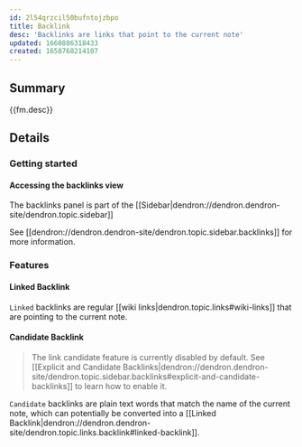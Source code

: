 ```yaml
---
id: 2l54qrzcil50bufntojzbpo
title: Backlink
desc: 'Backlinks are links that point to the current note'
updated: 1660886318433
created: 1658768214107
---
```


## Summary

{{fm.desc}}

## Details

### Getting started

#### Accessing the backlinks view

The backlinks panel is part of the [[Sidebar|dendron://dendron.dendron-site/dendron.topic.sidebar]]

See [[dendron://dendron.dendron-site/dendron.topic.sidebar.backlinks]] for more information.

### Features

#### Linked Backlink
`Linked` backlinks are regular [[wiki links|dendron.topic.links#wiki-links]] that are pointing to the current note.

#### Candidate Backlink
> The link candidate feature is currently disabled by default. See [[Explicit and Candidate Backlinks|dendron://dendron.dendron-site/dendron.topic.sidebar.backlinks#explicit-and-candidate-backlinks]] to learn how to enable it.

`Candidate` backlinks are plain text words that match the name of the current note, which can potentially be converted into a [[Linked Backlink|dendron://dendron.dendron-site/dendron.topic.links.backlink#linked-backlink]].